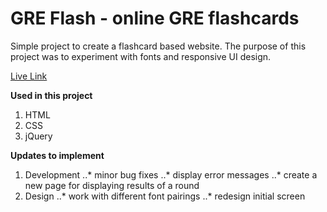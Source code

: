 # GRE Flash - online GRE flashcards

Simple project to create a flashcard based website. The purpose of this project was to experiment with fonts and responsive UI design. 

[Live Link](https://janetmndz.github.io/grestudy/ "GRE Flash Cards")

**Used in this project**
1. HTML
2. CSS
3. jQuery

**Updates to implement**
1. Development
..* minor bug fixes
..* display error messages
..* create a new page for displaying results of a round
2. Design
..* work with different font pairings
..* redesign initial screen
